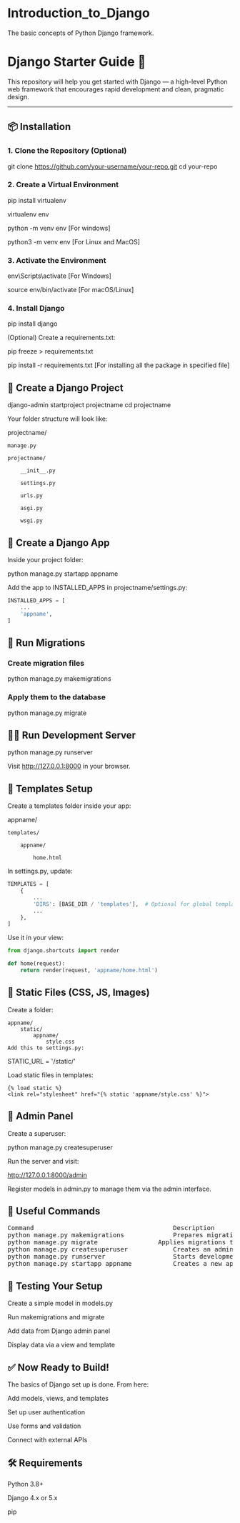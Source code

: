 # Introduction_to_Django
The basic concepts of Python Django framework.


# Django Starter Guide 🐍

This repository will help you get started with Django — a high-level Python web framework that encourages rapid development and clean, pragmatic design.

---

## 📦 Installation

### 1. Clone the Repository (Optional)

git clone https://github.com/your-username/your-repo.git
cd your-repo

### 2. Create a Virtual Environment

pip install virtualenv

virtualenv env

python -m venv env  [For windows]

python3 -m venv env [For Linux and MacOS]

### 3. Activate the Environment

env\Scripts\activate [For Windows]

source env/bin/activate [For macOS/Linux]

### 4. Install Django

pip install django

(Optional) Create a requirements.txt:

pip freeze > requirements.txt

pip install -r requirements.txt [For installing all the package in specified file]

## 🚀 Create a Django Project

django-admin startproject projectname
cd projectname

Your folder structure will look like:

projectname/

    manage.py

    projectname/

        __init__.py

        settings.py

        urls.py

        asgi.py

        wsgi.py

## 🧱 Create a Django App

Inside your project folder:

python manage.py startapp appname

Add the app to INSTALLED_APPS in projectname/settings.py:
``` python
INSTALLED_APPS = [
    ...
    'appname',
]
```
## 🔧 Run Migrations

### Create migration files
python manage.py makemigrations

### Apply them to the database
python manage.py migrate

## 👨‍💻 Run Development Server

python manage.py runserver

Visit http://127.0.0.1:8000 in your browser.

## 📝 Templates Setup
Create a templates folder inside your app:

appname/

    templates/

        appname/

            home.html

In settings.py, update:
``` python
TEMPLATES = [
    {
        ...
        'DIRS': [BASE_DIR / 'templates'],  # Optional for global templates
        ...
    },
]
```
Use it in your view:
``` python
from django.shortcuts import render

def home(request):
    return render(request, 'appname/home.html')
```
## 🎨 Static Files (CSS, JS, Images)
Create a folder:
```
appname/
    static/
        appname/
            style.css
Add this to settings.py:
```
STATIC_URL = '/static/'

Load static files in templates:
```
{% load static %}
<link rel="stylesheet" href="{% static 'appname/style.css' %}">
```
## 🔐 Admin Panel
Create a superuser:

python manage.py createsuperuser

Run the server and visit:

http://127.0.0.1:8000/admin

Register models in admin.py to manage them via the admin interface.

## 📁 Useful Commands
<pre>
Command	                                    Description
python manage.py makemigrations	            Prepares migrations for model changes
python manage.py migrate	            Applies migrations to the DB
python manage.py createsuperuser	        Creates an admin user
python manage.py runserver	                Starts development server
python manage.py startapp appname	        Creates a new app
</pre>
## 🧪 Testing Your Setup
Create a simple model in models.py

Run makemigrations and migrate

Add data from Django admin panel

Display data via a view and template

## ✅ Now Ready to Build!
The basics of Django set up is done. From here:

Add models, views, and templates

Set up user authentication

Use forms and validation

Connect with external APIs

## 🛠 Requirements
Python 3.8+

Django 4.x or 5.x

pip
